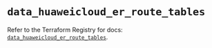 # `data_huaweicloud_er_route_tables`

Refer to the Terraform Registry for docs: [`data_huaweicloud_er_route_tables`](https://registry.terraform.io/providers/huaweicloud/huaweicloud/1.71.1/docs/data-sources/er_route_tables).
